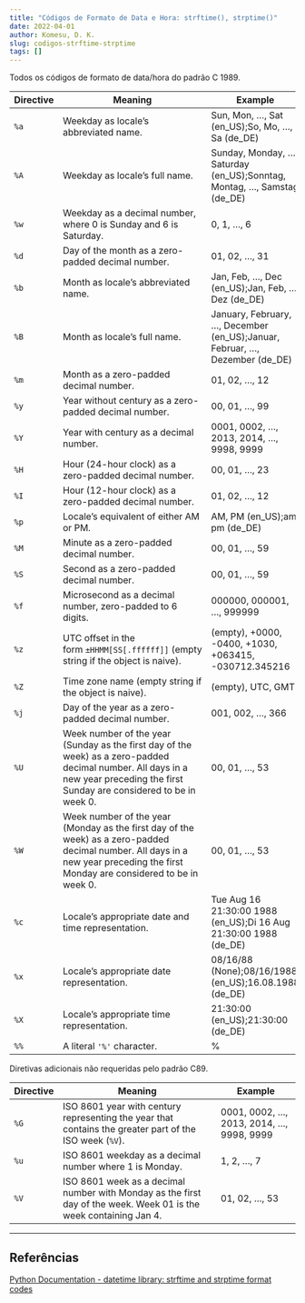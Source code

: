 ```yaml
---
title: "Códigos de Formato de Data e Hora: strftime(), strptime()"
date: 2022-04-01
author: Komesu, D. K.
slug: codigos-strftime-strptime
tags: []
---
```


Todos os códigos de formato de data/hora do padrão C 1989.

<table>
    <thead>
        <tr>
            <th>Directive</th>
            <th>Meaning</th>
            <th>Example</th>
        </tr>
    </thead>
    <tbody>
        <tr>
            <td><code>%a</code></td>
            <td>Weekday as locale’s abbreviated name.</td>
            <td>Sun, Mon, …, Sat (en_US);So, Mo, …, Sa (de_DE)</td>
        </tr>
        <tr>
            <td><code>%A</code></td>
            <td>Weekday as locale’s full name.</td>
            <td>Sunday, Monday, …, Saturday (en_US);Sonntag, Montag, …, Samstag (de_DE)</td>
        </tr>
        <tr>
            <td><code>%w</code></td>
            <td>Weekday as a decimal number, where 0 is Sunday and 6 is Saturday.</td>
            <td>0, 1, …, 6</td>
            </tr>
        <tr>
            <td><code>%d</code></td>
            <td>Day of the month as a zero-padded decimal number.</td>
            <td>01, 02, …, 31</td>
        </tr>
        <tr>
            <td><code>%b</code></td>
            <td>Month as locale’s abbreviated name.</td>
            <td>Jan, Feb, …, Dec (en_US);Jan, Feb, …, Dez (de_DE)</td>
        </tr>
        <tr>
            <td><code>%B</code></td>
            <td>Month as locale’s full name.</td>
            <td>January, February, …, December (en_US);Januar, Februar, …, Dezember (de_DE)</td>
        </tr>
        <tr>
            <td><code>%m</code></td>
            <td>Month as a zero-padded decimal number.</td>
            <td>01, 02, …, 12</td>
        </tr>
        <tr>
            <td><code>%y</code></td>
            <td>Year without century as a zero-padded decimal number.</td>
            <td>00, 01, …, 99</td>
        </tr>
        <tr>
            <td><code>%Y</code></td>
            <td>Year with century as a decimal number.</td>
            <td>0001, 0002, …, 2013, 2014, …, 9998, 9999</td>
        </tr>
        <tr>
            <td><code>%H</code></td>
            <td>Hour (24-hour clock) as a zero-padded decimal number.</td>
            <td>00, 01, …, 23</td>
        </tr>
        <tr>
            <td><code>%I</code></td>
            <td>Hour (12-hour clock) as a zero-padded decimal number.</td>
            <td>01, 02, …, 12</td>
        </tr>
        <tr>
            <td><code>%p</code></td>
            <td>Locale’s equivalent of either AM or PM.</td>
            <td>AM, PM (en_US);am, pm (de_DE)</td>
        </tr>
        <tr>
            <td><code>%M</code></td>
            <td>Minute as a zero-padded decimal number.</td>
            <td>00, 01, …, 59</td>
        </tr>
        <tr>
            <td><code>%S</code></td>
            <td>Second as a zero-padded decimal number.</td>
            <td>00, 01, …, 59</td>
        </tr>
        <tr>
            <td><code>%f</code></td>
            <td>Microsecond as a decimal number, zero-padded to 6 digits.</td>
            <td>000000, 000001, …, 999999</td>
        </tr>
        <tr>
            <td><code>%z</code></td>
            <td>UTC offset in the form&nbsp;<code>±HHMM[SS[.ffffff]]</code>&nbsp;(empty string if the object is naive).</td>
            <td>(empty), +0000, -0400, +1030, +063415, -030712.345216</td>
        </tr>
        <tr>
            <td><code>%Z</code></td>
            <td>Time zone name (empty string if the object is naive).</td>
            <td>(empty), UTC, GMT</td>
        </tr>
        <tr>
            <td><code>%j</code></td>
            <td>Day of the year as a zero-padded decimal number.</td>
            <td>001, 002, …, 366</td>
        </tr>
        <tr>
            <td><code>%U</code></td>
            <td>Week number of the year (Sunday as the first day of the week) as a zero-padded decimal number. All days in a new year preceding the first Sunday are considered to be in week 0.</td>
            <td>00, 01, …, 53</td>
        </tr>
        <tr>
            <td><code>%W</code></td>
            <td>Week number of the year (Monday as the first day of the week) as a zero-padded decimal number. All days in a new year preceding the first Monday are considered to be in week 0.</td>
            <td>00, 01, …, 53</td>
        </tr>
        <tr>
            <td><code>%c</code></td>
            <td>Locale’s appropriate date and time representation.</td>
            <td>Tue Aug 16 21:30:00 1988 (en_US);Di 16 Aug 21:30:00 1988 (de_DE)</td>
        </tr>
        <tr>
            <td><code>%x</code></td>
            <td>Locale’s appropriate date representation.</td>
            <td>08/16/88 (None);08/16/1988 (en_US);16.08.1988 (de_DE)</td>
        </tr>
        <tr>
            <td><code>%X</code></td>
            <td>Locale’s appropriate time representation.</td>
            <td>21:30:00 (en_US);21:30:00 (de_DE)</td>
        </tr>
        <tr>
            <td><code>%%</code></td>
            <td>A literal&nbsp;<code>'%'</code>&nbsp;character.</td>
            <td>%</td>
        </tr>
    </tbody>
</table>

Diretivas adicionais não requeridas pelo padrão C89.

<table>
    <thead>
        <tr>
            <th>Directive</th>
            <th>Meaning</th>
            <th>Example</th>
        </tr>
    </thead>
    <tbody>
        <tr>
            <td><code>%G</code></td>
            <td>ISO 8601 year with century representing the year that contains the greater part of the ISO week (<code>%V</code>).</td>
            <td>0001, 0002, …, 2013, 2014, …, 9998, 9999</td>
        </tr>
        <tr>
            <td><code>%u</code></td>
            <td>ISO 8601 weekday as a decimal number where 1 is Monday.</td>
            <td>1, 2, …, 7</td>
        </tr>
        <tr>
            <td><code>%V</code></td>
            <td>ISO 8601 week as a decimal number with Monday as the first day of the week. Week 01 is the week containing Jan 4.</td>
            <td>01, 02, …, 53</td>
        </tr>
    </tbody>
</table>

---

## Referências

[Python Documentation - datetime library: strftime and strptime format codes](//docs.python.org/3/library/datetime.html#strftime-and-strptime-format-codes)

